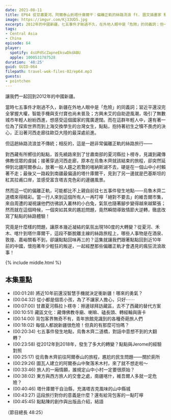 ```yaml
---
date: 2021-08-11
title: EP64 從甘肅夏河、阿爾泰山到塔什庫爾干：偏離正軌的絲路流浪 ft. 圖文插畫家 點點陳
image: https://imgur.com/Kj33UD5.jpg
excerpt: 2012年的中國新疆，七五事件才剛過不久，在外地人眼中是「危險」的同義詞；但一位台灣女生點點，抱持著初生之犢不畏虎的決心，走上了一段不斷偏離正軌的旅程。從夏河、禾木、喀什到塔什庫爾干，哪些人事物是在酒泉、敦煌、嘉峪關看不到，卻讓點點回味再三的？這集就讓我們跟著點點回到近10年前的中國，一起經歷那些瘋狂的流浪故事！
tags:
- Central Asia
- China
episode: 64
player:
  spotify: 4sUPdScZapneEkswDkdABU
  apple: 1000531787528
duration: '48:25'
guid: GUID-064
filepath: travel-wok-files-02/ep64.mp3
guests:
- pointchen
---
```


讓我們一起回到2012年的中國新疆。

當時七五事件才剛過不久，新疆在外地人眼中是「危險」的同義詞；習近平還沒完全掌握大權，智能手機與支付寶也尚未普及；方興未艾的自助遊風潮，吸引了無數城市年輕人紛紛西進，想感受這個國家的寬廣遼闊。而在這群年輕人中，還有著一位為了探索世界而到上海交換學生的台灣女生，點點，抱持著初生之犢不畏虎的決心，正沿著河西走廊往歐亞大陸的最深處前進。

但這趟絲路流浪並不傳統；相反的，這是一趟非常偏離正軌的絲路旅行——

對西藏有所嚮往的點點，首先繞路來到了甘肅南部的夏河縣拉卜楞寺，見識到藏傳佛教信眾的虔誠；接著穿過河西走廊，原本在烏魯木齊就該結束的旅程，卻突然延伸到北疆阿爾泰山，放著一般人趨之若鶩的喀納斯湖不去，硬是在一個山中小村賴著不走；最後又一路殺到南疆最偏遠的塔什庫爾干，見到了另一邊就是巴基斯坦的紅其拉甫口岸，並感受富含塔吉克色彩的邊疆風景。

然而這一切的偏離正軌，可能都比不上親自前往七五事件發生地點——烏魯木齊二道橋來得精彩。當一行人來到這個所有人一再叮嚀「絕對不要去」的維吾爾市集，來自周遭的凝視讓他們彷彿誤入叢林的小白兔，氣氛也隨著腳步變得越來越緊張；然而就在這個時候，一個突如其來的尷尬問題，竟然瞬間導致情節大逆轉，徹底改寫了點點的絲路體驗！

究竟是什麼樣的問題，讓原本幾近凝結的氣氛出現180度的大轉變？從夏河、禾木、喀什到塔什庫爾干，這段不斷脫離主線的絲路旅程上，哪些人事物是在酒泉、敦煌、嘉峪關看不到，卻讓點點回味再三的？這集就讓我們跟著點點回到近10年前的中國，懷抱著年少輕狂的叛逆，一起經歷那些偏離正軌才會遇見的瘋狂流浪故事！

{% include middle.html %}

## 本集重點

* (00:01:28) 將近10年前還沒智慧手機就決定衝新疆！哪來的勇氣？
* (00:04:32) 從小都是個乖小孩，為了不讓家人擔心，只好⋯⋯
* (00:07:00) 甘肅夏河縣拉卜楞寺：擦邊球拜訪藏區，去不了西藏的替代方案
* (00:10:51) 藏區文化：藏傳佛教寺廟、喇嘛、磕長頭、轉經輪與唐卡
* (00:14:00) 背包客界無奇不有，青年旅館見識到的各種奇葩旅人們
* (00:18:02) 每個人都說新疆很危險！但真的有那麼可怕嗎？
* (00:20:34) 七五事件發生地點，烏魯木齊二道橋，對話中意想不到的大翻轉？
* (00:23:58) 從2012年到2018年，發生了多大的轉變？點點與Jerome的經驗對照
* (00:25:17) 從烏魯木齊前往阿爾泰山的旅程，尷尬的民生問題——關於廁所
* (00:29:26) 圖瓦人建立的阿爾泰山中聚落禾木村，來了就不想走啦～
* (00:33:46) 旅人的一廂情願，誰規定山中小村一定要很原始？
* (00:38:02) 東方與西方旅人的交會之處，南疆喀什，維吾爾人多就一定危險？
* (00:40:46) 塔什庫爾干自治縣，充滿塔吉克風味的山中縣城
* (00:43:27) 這段旅行對你的意義是什麼？還有給背包客的一點叮嚀
* (00:45:45) 點點陳的創作與出版品介紹，結語

（節目總長 48:25）
